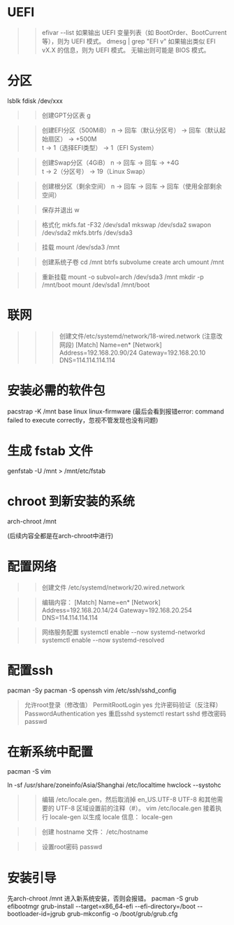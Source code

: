 # UEFI
>> efivar --list
​​如果输出 UEFI 变量列表​​（如 BootOrder、BootCurrent 等），则为 UEFI 模式。
>> dmesg | grep "EFI v"
如果输出类似 EFI vX.X 的信息，则为 UEFI 模式。
无输出则可能是 BIOS 模式。
# 分区
lsblk
fdisk /dev/xxx

>> ​​创建GPT分区表​​
g

>> 创建EFI分区（500MiB）​​
n → 回车（默认分区号） → 回车（默认起始扇区） → +500M  
t → 1（选择EFI类型） → 1（EFI System）

>> 创建Swap分区（4GiB）
n → 回车 → 回车 → +4G  
t → 2（分区号） → 19（Linux Swap）

>> 创建根分区（剩余空间）
n → 回车 → 回车 → 回车（使用全部剩余空间）

>> 保存并退出
w

>> 格式化
mkfs.fat -F32 /dev/sda1
mkswap /dev/sda2
swapon /dev/sda2
mkfs.btrfs /dev/sda3

>> 挂载
mount /dev/sda3 /mnt

>> 创建系统子卷
cd /mnt
btrfs subvolume create arch
umount /mnt

>> 重新挂载
mount -o subvol=arch /dev/sda3 /mnt
mkdir -p /mnt/boot
mount /dev/sda1 /mnt/boot

# 联网
>>> 创建文件/etc/systemd/network/18-wired.network (注意改网段)
[Match]
Name=en*
[Network]
Address=192.168.20.90/24
Gateway=192.168.20.10
DNS=114.114.114.114

# 安装必需的软件包
pacstrap -K /mnt base linux linux-firmware
(最后会看到报错error: command failed to execute correctly，忽视不管发现也没有问题)

# 生成 fstab 文件
genfstab -U /mnt > /mnt/etc/fstab

# chroot 到新安装的系统
arch-chroot /mnt

(后续内容全都是在arch-chroot中进行)

# 配置网络
>> 创建文件
/etc/systemd/network/20.wired.network

>> 编辑内容：
[Match]
Name=en*
[Network]
Address=192.168.20.14/24
Gateway=192.168.20.254
DNS=114.114.114.114

>> 网络服务配置
systemctl enable --now systemd-networkd
systemctl enable --now systemd-resolved

# 配置ssh
pacman -Sy
pacman -S openssh
vim /etc/ssh/sshd_config
> 允许root登录（修改值）
PermitRootLogin yes
> 允许密码验证（反注释）
PasswordAuthentication yes
> 重启sshd
systemctl restart sshd
> 修改密码
passwd

# 在新系统中配置
pacman -S vim

ln -sf /usr/share/zoneinfo/Asia/Shanghai /etc/localtime
hwclock --systohc

>> 编辑 /etc/locale.gen，然后取消掉 en_US.UTF-8 UTF-8 和其他需要的 UTF-8 区域设置前的注释（#）。
vim /etc/locale.gen
>> 接着执行 locale-gen 以生成 locale 信息：
locale-gen

>> 创建 hostname 文件：
/etc/hostname

>> 设置root密码
passwd

# 安装引导
先arch-chroot /mnt 进入新系统安装，否则会报错。
pacman -S grub efibootmgr
grub-install --target=x86_64-efi --efi-directory=/boot --bootloader-id=jgrub
grub-mkconfig -o /boot/grub/grub.cfg
